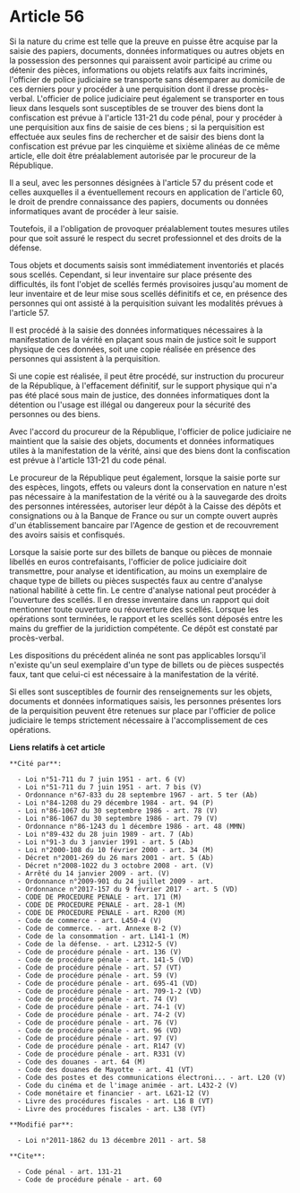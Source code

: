 # Article 56

Si la nature du crime est telle que la preuve en puisse être acquise par la saisie des papiers, documents, données
informatiques ou autres objets en la possession des personnes qui paraissent avoir participé au crime ou détenir des pièces,
informations ou objets relatifs aux faits incriminés, l'officier de police judiciaire se transporte sans désemparer au
domicile de ces derniers pour y procéder à une perquisition dont il dresse procès-verbal. L'officier de police judiciaire
peut également se transporter en tous lieux dans lesquels sont susceptibles de se trouver des biens dont la confiscation est
prévue à l'article 131-21 du code pénal, pour y procéder à une perquisition aux fins de saisie de ces biens ; si la
perquisition est effectuée aux seules fins de rechercher et de saisir des biens dont la confiscation est prévue par les
cinquième et sixième alinéas de ce même article, elle doit être préalablement autorisée par le procureur de la République. 

Il a seul, avec les personnes désignées à l'article 57 du présent code et celles auxquelles il a éventuellement recours en
application de l'article 60, le droit de prendre connaissance des papiers, documents ou données informatiques avant de
procéder à leur saisie. 

Toutefois, il a l'obligation de provoquer préalablement toutes mesures utiles pour que soit assuré le respect du secret
professionnel et des droits de la défense. 

Tous objets et documents saisis sont immédiatement inventoriés et placés sous scellés. Cependant, si leur inventaire sur
place présente des difficultés, ils font l'objet de scellés fermés provisoires jusqu'au moment de leur inventaire et de leur
mise sous scellés définitifs et ce, en présence des personnes qui ont assisté à la perquisition suivant les modalités prévues
à l'article 57. 

Il est procédé à la saisie des données informatiques nécessaires à la manifestation de la vérité en plaçant sous main de
justice soit le support physique de ces données, soit une copie réalisée en présence des personnes qui assistent à la
perquisition. 

Si une copie est réalisée, il peut être procédé, sur instruction du procureur de la République, à l'effacement définitif, sur
le support physique qui n'a pas été placé sous main de justice, des données informatiques dont la détention ou l'usage est
illégal ou dangereux pour la sécurité des personnes ou des biens. 

Avec l'accord du procureur de la République, l'officier de police judiciaire ne maintient que la saisie des objets, documents
et données informatiques utiles à la manifestation de la vérité, ainsi que des biens dont la confiscation est prévue à
l'article 131-21 du code pénal. 

Le procureur de la République peut également, lorsque la saisie porte sur des espèces, lingots, effets ou valeurs dont la
conservation en nature n'est pas nécessaire à la manifestation de la vérité ou à la sauvegarde des droits des personnes
intéressées, autoriser leur dépôt à la Caisse des dépôts et consignations ou à la Banque de France ou sur un compte ouvert
auprès d'un établissement bancaire par l'Agence de gestion et de recouvrement des avoirs saisis et confisqués. 

Lorsque la saisie porte sur des billets de banque ou pièces de monnaie libellés en euros contrefaisants, l'officier de police
judiciaire doit transmettre, pour analyse et identification, au moins un exemplaire de chaque type de billets ou pièces
suspectés faux au centre d'analyse national habilité à cette fin. Le centre d'analyse national peut procéder à l'ouverture
des scellés. Il en dresse inventaire dans un rapport qui doit mentionner toute ouverture ou réouverture des scellés. Lorsque
les opérations sont terminées, le rapport et les scellés sont déposés entre les mains du greffier de la juridiction
compétente. Ce dépôt est constaté par procès-verbal. 

Les dispositions du précédent alinéa ne sont pas applicables lorsqu'il n'existe qu'un seul exemplaire d'un type de billets ou
de pièces suspectés faux, tant que celui-ci est nécessaire à la manifestation de la vérité. 

Si elles sont susceptibles de fournir des renseignements sur les objets, documents et données informatiques saisis, les
personnes présentes lors de la perquisition peuvent être retenues sur place par l'officier de police judiciaire le temps
strictement nécessaire à l'accomplissement de ces opérations.

**Liens relatifs à cet article**

	**Cité par**:

	  - Loi n°51-711 du 7 juin 1951 - art. 6 (V)
	  - Loi n°51-711 du 7 juin 1951 - art. 7 bis (V)
	  - Ordonnance n°67-833 du 28 septembre 1967 - art. 5 ter (Ab)
	  - Loi n°84-1208 du 29 décembre 1984 - art. 94 (P)
	  - Loi n°86-1067 du 30 septembre 1986 - art. 78 (V)
	  - Loi n°86-1067 du 30 septembre 1986 - art. 79 (V)
	  - Ordonnance n°86-1243 du 1 décembre 1986 - art. 48 (MMN)
	  - Loi n°89-432 du 28 juin 1989 - art. 7 (Ab)
	  - Loi n°91-3 du 3 janvier 1991 - art. 5 (Ab)
	  - Loi n°2000-108 du 10 février 2000 - art. 34 (M)
	  - Décret n°2001-269 du 26 mars 2001 - art. 5 (Ab)
	  - Décret n°2008-1022 du 3 octobre 2008 - art. (V)
	  - Arrêté du 14 janvier 2009 - art. (V)
	  - Ordonnance n°2009-901 du 24 juillet 2009 - art.
	  - Ordonnance n°2017-157 du 9 février 2017 - art. 5 (VD)
	  - CODE DE PROCEDURE PENALE - art. 171 (M)
	  - CODE DE PROCEDURE PENALE - art. 28-1 (M)
	  - CODE DE PROCEDURE PENALE - art. R200 (M)
	  - Code de commerce - art. L450-4 (V)
	  - Code de commerce. - art. Annexe 8-2 (V)
	  - Code de la consommation - art. L141-1 (M)
	  - Code de la défense. - art. L2312-5 (V)
	  - Code de procédure pénale - art. 136 (V)
	  - Code de procédure pénale - art. 141-5 (VD)
	  - Code de procédure pénale - art. 57 (VT)
	  - Code de procédure pénale - art. 59 (V)
	  - Code de procédure pénale - art. 695-41 (VD)
	  - Code de procédure pénale - art. 709-1-2 (VD)
	  - Code de procédure pénale - art. 74 (V)
	  - Code de procédure pénale - art. 74-1 (V)
	  - Code de procédure pénale - art. 74-2 (V)
	  - Code de procédure pénale - art. 76 (V)
	  - Code de procédure pénale - art. 96 (VD)
	  - Code de procédure pénale - art. 97 (V)
	  - Code de procédure pénale - art. R147 (V)
	  - Code de procédure pénale - art. R331 (V)
	  - Code des douanes - art. 64 (M)
	  - Code des douanes de Mayotte - art. 41 (VT)
	  - Code des postes et des communications électroni... - art. L20 (V)
	  - Code du cinéma et de l'image animée - art. L432-2 (V)
	  - Code monétaire et financier - art. L621-12 (V)
	  - Livre des procédures fiscales - art. L16 B (VT)
	  - Livre des procédures fiscales - art. L38 (VT)

	**Modifié par**:

	  - Loi n°2011-1862 du 13 décembre 2011 - art. 58

	**Cite**:

	  - Code pénal - art. 131-21
	  - Code de procédure pénale - art. 60
